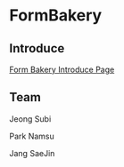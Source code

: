 # FormBakery

## Introduce

[Form Bakery Introduce Page](https://github.com/codestates/FormBakery/wiki)

## Team

Jeong Subi

Park Namsu

Jang SaeJin
